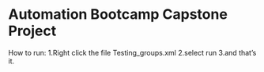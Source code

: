 # Automation Bootcamp Capstone Project
How to run:
   1.Right click the file Testing_groups.xml
   2.select run
   3.and that’s it.
